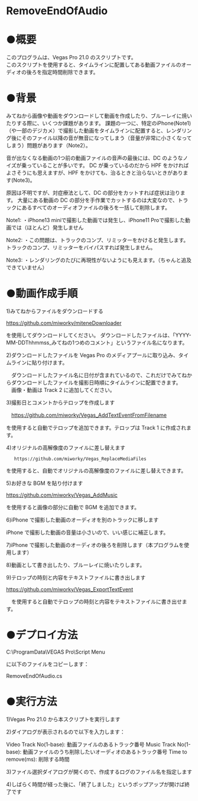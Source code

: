 # RemoveEndOfAudio
# ●概要

このプログラムは、Vegas Pro 21.0 のスクリプトです。  
このスクリプトを使用すると、タイムラインに配置してある動画ファイルのオーディオの後ろを指定時間削除できます。



# ●背景

みてねから画像や動画をダウンロードして動画を作成したり、ブルーレイに焼いたりする際に、いくつか課題があります。
課題の一つに、特定のiPhone(Note1) （や一部のデジカメ）で撮影した動画をタイムラインに配置すると、レンダリング後にそのファイル以降の音が無音になってしまう（音量が非常に小さくなってしまう）問題があります（Note2）。

音が出なくなる動画の1つ前の動画ファイルの音声の最後には、DC のようなノイズが乗っていることが多いです。
DC が乗っているのだから HPF をかければよさそうにも思えますが、HPF をかけても、治るときと治らないときがあります(Note3)。

原因は不明ですが、対症療法として、DC の部分をカットすれば症状は治ります。
大量にある動画の DC の部分を手作業でカットするのは大変なので、トラックにあるすべてのオーディオファイルの後ろを一括して削除します。


Note1:
・iPhone13 miniで撮影した動画では発生し、iPhone11 Proで撮影した動画では（ほとんど）発生しません

Note2:
・この問題は、トラックのコンプ、リミッターをかけると発生します。トラックのコンプ、リミッターをバイパスすれば発生しません。

Note3:
・レンダリングのたびに再現性がないようにも見えます。（ちゃんと追及できていません）



# ●動画作成手順

1)みてねからファイルをダウンロードする

  https://github.com/miworky/miteneDownloader

を使用してダウンロードしてください。
  ダウンロードしたファイルは、「YYYY-MM-DDThhmmss_みてねの1つめのコメント」というファイル名になります。
  
2)ダウンロードしたファイルを Vegas Pro のメディアプールに取り込み、タイムラインに貼り付けます。

　ダウンロードしたファイル名に日付が含まれているので、これだけでみてねからダウンロードしたファイルを撮影日時順にタイムラインに配置できます。
 　画像・動画は Track 2 に追加してください。
  
3)撮影日とコメントからテロップを作成します

　https://github.com/miworky/Vegas_AddTextEventFromFilename

を使用すると自動でテロップを追加できます。テロップは Track 1 に作成されます。

4)オリジナルの高解像度のファイルに差し替えます

       https://github.com/miworky/Vegas_ReplaceMediaFiles

を使用すると、自動でオリジナルの高解像度のファイルに差し替えできます。

5)お好きな BGM を貼り付けます

   https://github.com/miworky/Vegas_AddMusic
   
   を使用すると画像の部分に自動で BGM を追加できます。

6)iPhone で撮影した動画のオーディオを別のトラックに移します

  iPhone で撮影した動画の音量は小さいので、いい感じに補正します。

7)iPhone で撮影した動画のオーディオの後ろを削除します（本プログラムを使用します）

8)動画として書き出したり、ブルーレイに焼いたりします。

9)テロップの時刻と内容をテキストファイルに書き出します

  https://github.com/miworky/Vegas_ExportTextEvent

　を使用すると自動でテロップの時刻と内容をテキストファイルに書き出せます。


# ●デプロイ方法

C:\ProgramData\VEGAS Pro\Script Menu

に以下のファイルをコピーします：

RemoveEndOfAudio.cs


# ●実行方法

1)Vegas Pro 21.0 から本スクリプトを実行します

2)ダイアログが表示されるので以下を入力します：

Video Track No(1-base): 動画ファイルのあるトラック番号
Music Track No(1-base): 動画ファイルのうち削除したいオーディオのあるトラック番号
Time to remove(ms):     削除する時間

3)ファイル選択ダイアログが開くので、作成するログのファイル名を指定します

4)しばらく時間が経った後に、「終了しました」というポップアップが開けば終了です

